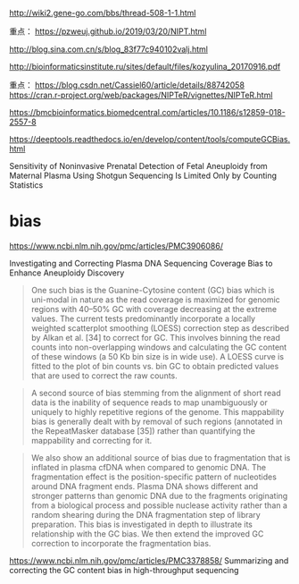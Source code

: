 






http://wiki2.gene-go.com/bbs/thread-508-1-1.html

重点：
https://pzweuj.github.io/2019/03/20/NIPT.html

http://blog.sina.com.cn/s/blog_83f77c940102valj.html

http://bioinformaticsinstitute.ru/sites/default/files/kozyulina_20170916.pdf


重点：
https://blog.csdn.net/Cassiel60/article/details/88742058
https://cran.r-project.org/web/packages/NIPTeR/vignettes/NIPTeR.html

https://bmcbioinformatics.biomedcentral.com/articles/10.1186/s12859-018-2557-8

https://deeptools.readthedocs.io/en/develop/content/tools/computeGCBias.html

Sensitivity of Noninvasive Prenatal Detection of Fetal Aneuploidy from Maternal Plasma Using Shotgun Sequencing Is Limited Only by Counting Statistics

# bias
https://www.ncbi.nlm.nih.gov/pmc/articles/PMC3906086/

Investigating and Correcting Plasma DNA Sequencing Coverage Bias to Enhance Aneuploidy Discovery

> One such bias is the Guanine-Cytosine content (GC) bias which is uni-modal in nature as the read coverage is maximized for genomic regions with 40–50% GC with coverage decreasing at the extreme values. The current tests predominantly incorporate a locally weighted scatterplot smoothing (LOESS) correction step as described by Alkan et al. [34] to correct for GC. This involves binning the read counts into non-overlapping windows and calculating the GC content of these windows (a 50 Kb bin size is in wide use). A LOESS curve is fitted to the plot of bin counts vs. bin GC to obtain predicted values that are used to correct the raw counts.

> A second source of bias stemming from the alignment of short read data is the inability of sequence reads to map unambiguously or uniquely to highly repetitive regions of the genome. This mappability bias is generally dealt with by removal of such regions (annotated in the RepeatMasker database [35]) rather than quantifying the mappability and correcting for it.

> We also show an additional source of bias due to fragmentation that is inflated in plasma cfDNA when compared to genomic DNA. The fragmentation effect is the position-specific pattern of nucleotides around DNA fragment ends. Plasma DNA shows different and stronger patterns than genomic DNA due to the fragments originating from a biological process and possible nuclease activity rather than a random shearing during the DNA fragmentation step of library preparation. This bias is investigated in depth to illustrate its relationship with the GC bias. We then extend the improved GC correction to incorporate the fragmentation bias.

https://www.ncbi.nlm.nih.gov/pmc/articles/PMC3378858/
Summarizing and correcting the GC content bias in high-throughput sequencing